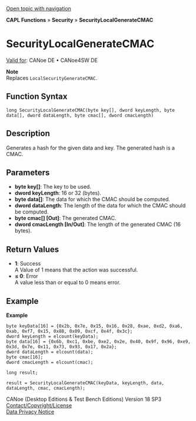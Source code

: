 [Open topic with navigation](../../../../../CANoeDEFamily.htm#Topics/CAPLFunctions/Security/Functions/CAPLfunctionSecurityLocalGenerateCMAC.md)

**CAPL Functions** » **Security** » **SecurityLocalGenerateCMAC**

# SecurityLocalGenerateCMAC

[Valid for](../../../Shared/FeatureAvailability.md): CANoe DE • CANoe4SW DE

**Note**  
Replaces `LocalSecurityGenerateCMAC`.

## Function Syntax

```
long SecurityLocalGenerateCMAC(byte key[], dword keyLength, byte data[], dword dataLength, byte cmac[], dword cmacLength)
```

## Description

Generates a hash for the given data and key. The generated hash is a CMAC.

## Parameters

- **byte key[]**: The key to be used.
- **dword keyLength**: 16 or 32 (bytes).
- **byte data[]**: The data for which the CMAC should be computed.
- **dword dataLength**: The length of the data for which the CMAC should be computed.
- **byte cmac[] [Out]**: The generated CMAC.
- **dword cmacLength [In/Out]**: The length of the generated CMAC (16 bytes).

## Return Values

- **1**: Success  
  A Value of 1 means that the action was successful.
- **≤ 0**: Error  
  A value less than or equal to 0 means error.

## Example

**Example**  

```plaintext
byte keyData[16] = {0x2b, 0x7e, 0x15, 0x16, 0x28, 0xae, 0xd2, 0xa6, 0xab, 0xf7, 0x15, 0x88, 0x09, 0xcf, 0x4f, 0x3c};
dword keyLength = elcount(keyData);
byte data[16] = {0x6b, 0xc1, 0xbe, 0xe2, 0x2e, 0x40, 0x9f, 0x96, 0xe9, 0x3d, 0x7e, 0x11, 0x73, 0x93, 0x17, 0x2a};
dword dataLength = elcount(data);
byte cmac[16];
dword cmacLength = elcount(cmac);

long result;

result = SecurityLocalGenerateCMAC(keyData, keyLength, data, dataLength, cmac, cmacLength);
```

CANoe (Desktop Editions & Test Bench Editions) Version 18 SP3  
[Contact/Copyright/License](../../../Shared/ContactCopyrightLicense.md)  
[Data Privacy Notice](https://www.vector.com/int/en/company/get-info/privacy-policy/)
